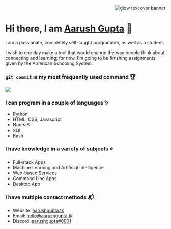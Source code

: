 <p align = "right"> <img src = "banner.png" alt = "glow text over banner" />

# Hi there, I am [Aarush Gupta](https://aarushgupta.tk) 👋
<p>I am a passionate, completely self-taught programmer, as well as a student.</p>
<p>I wish to one day make a tool that would change the way people think about connecting and learning; for now, I'm going to be finishing assignments given by the American Schooling System.</p>

### `git commit` is my most frequently used command 🏆
![](https://github-readme-stats.vercel.app/api?username=the-real-aarushgupta&theme=onedark&count_private=true&show_icons=true)

### I can program in a couple of languages ✨
- Python
- HTML, CSS, Javascript
- NodeJS
- SQL
- Bash

### I have knowledge in a variety of subjects ⭐
- Full-stack Apps
- Machine Learning and Artificial Intelligence
- Web-based Services
- Command Line Apps
- Desktop App

### I have multiple contact methods 📬
- Website: [aarushgupta.tk](https://aarushgupta.tk)
- Email: [hello@aarushgupta.tk](mailto:hello@aarushgupta.tk)
- Discord: [aarushgupta#0001](https://discord.com/users/795838680282693704)

